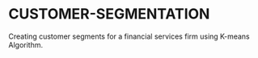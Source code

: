 # CUSTOMER-SEGMENTATION
Creating customer segments for a financial services firm using K-means Algorithm.
